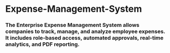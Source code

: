 # Expense-Management-System
### The Enterprise Expense Management System allows companies to track, manage, and analyze employee expenses. It includes role-based access, automated approvals, real-time analytics, and PDF reporting. 
